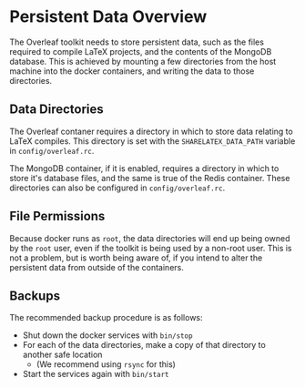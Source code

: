 # Persistent Data Overview

The Overleaf toolkit needs to store persistent data, such as the files required to compile LaTeX projects, and the contents of the MongoDB database. This is achieved by mounting a few directories from the host machine into the docker containers, and writing the data to those directories.


## Data Directories

The Overleaf contaner requires a directory in which to store data relating to LaTeX compiles. This directory is set with the `SHARELATEX_DATA_PATH` variable in `config/overleaf.rc`. 

The MongoDB container, if it is enabled, requires a directory in which to store it's database files, and the same is true of the Redis container. These directories can also be configured in `config/overleaf.rc`.


## File Permissions

Because docker runs as `root`, the data directories will end up being owned by the `root` user, even if the toolkit is being used by a non-root user. This is not a problem, but is worth being aware of, if you intend to alter the persistent data from outside of the containers.


## Backups

The recommended backup procedure is as follows:

- Shut down the docker services with `bin/stop`
- For each of the data directories, make a copy of that directory
  to another safe location
  - (We recommend using `rsync` for this)
- Start the services again with `bin/start`
